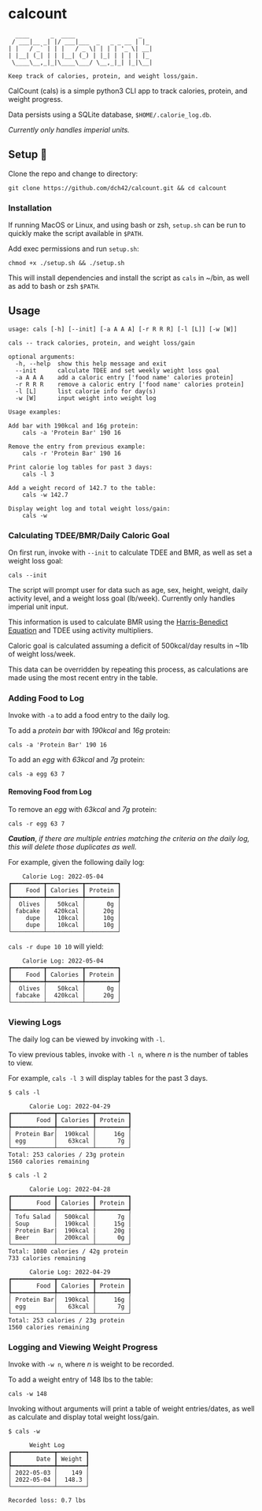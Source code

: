 # calcount
~~~
  ____      _  ____                  _   
 / ___|__ _| |/ ___|___  _   _ _ __ | |_ 
| |   / _` | | |   / _ \| | | | '_ \| __|
| |__| (_| | | |__| (_) | |_| | | | | |_ 
 \____\__,_|_|\____\___/ \__,_|_| |_|\__|
                                         
Keep track of calories, protein, and weight loss/gain.
~~~

CalCount (cals) is a simple python3 CLI app to track calories, protein, and weight progress.

Data persists using a SQLite database, `$HOME/.calorie_log.db`.

*Currently only handles imperial units.*

## Setup 🔧
Clone the repo and change to directory:
~~~
git clone https://github.com/dch42/calcount.git && cd calcount
~~~

### Installation
If running MacOS or Linux, and using bash or zsh, `setup.sh` can be run to quickly make the script available in `$PATH`.

Add exec permissions and run `setup.sh`:
~~~
chmod +x ./setup.sh && ./setup.sh
~~~
This will install dependencies and install the script as `cals` in ~/bin, as well as add to bash or zsh `$PATH`.

## Usage

~~~
usage: cals [-h] [--init] [-a A A A] [-r R R R] [-l [L]] [-w [W]]

cals -- track calories, protein, and weight loss/gain

optional arguments:
  -h, --help  show this help message and exit
  --init      calculate TDEE and set weekly weight loss goal
  -a A A A    add a caloric entry ['food name' calories protein]
  -r R R R    remove a caloric entry ['food name' calories protein]
  -l [L]      list calorie info for day(s)
  -w [W]      input weight into weight log

Usage examples:

Add bar with 190kcal and 16g protein:
	cals -a 'Protein Bar' 190 16

Remove the entry from previous example:
	cals -r 'Protein Bar' 190 16

Print calorie log tables for past 3 days:
	cals -l 3

Add a weight record of 142.7 to the table:
	cals -w 142.7

Display weight log and total weight loss/gain:
	cals -w
~~~

### Calculating TDEE/BMR/Daily Caloric Goal

On first run, invoke with `--init` to calculate TDEE and BMR, as well as set a weight loss goal:

~~~
cals --init
~~~

The script will prompt user for data such as age, sex, height, weight, daily activity level, and a weight loss goal (lb/week). Currently only handles imperial unit input. 

This information is used to calculate BMR using the [Harris-Benedict Equation](https://en.wikipedia.org/wiki/Harris%E2%80%93Benedict_equation) and TDEE using activity multipliers. 

Caloric goal is calculated assuming a deficit of 500kcal/day results in ~1lb of weight loss/week.

This data can be overridden by repeating this process, as calculations are made using the most recent entry in the table.

### Adding Food to Log

Invoke with `-a` to add a food entry to the daily log.

To add a *protein bar* with *190kcal* and *16g* protein:
~~~
cals -a 'Protein Bar' 190 16
~~~
To add an *egg* with *63kcal* and *7g* protein:
~~~
cals -a egg 63 7
~~~

#### Removing Food from Log

To remove an *egg* with *63kcal* and *7g* protein:
~~~
cals -r egg 63 7
~~~

***Caution***, *if there are multiple entries matching the criteria on the daily log, this will delete those duplicates as well.*

For example, given the following daily log:

~~~
    Calorie Log: 2022-05-04     
┏━━━━━━━━━┳━━━━━━━━━━┳━━━━━━━━━┓
┃    Food ┃ Calories ┃ Protein ┃
┡━━━━━━━━━╇━━━━━━━━━━╇━━━━━━━━━┩
│  Olives │   50kcal │      0g │
│ fabcake │  420kcal │     20g │
│    dupe │   10kcal │     10g │
│    dupe │   10kcal │     10g │
└─────────┴──────────┴─────────┘
~~~

`cals -r dupe 10 10` will yield:

~~~
    Calorie Log: 2022-05-04     
┏━━━━━━━━━┳━━━━━━━━━━┳━━━━━━━━━┓
┃    Food ┃ Calories ┃ Protein ┃
┡━━━━━━━━━╇━━━━━━━━━━╇━━━━━━━━━┩
│  Olives │   50kcal │      0g │
│ fabcake │  420kcal │     20g │
└─────────┴──────────┴─────────┘
~~~

### Viewing Logs

The daily log can be viewed by invoking with `-l`.

To view previous tables, invoke with `-l n`, where *n* is the number of tables to view. 

For example, `cals -l 3` will display tables for the past 3 days. 

~~~
$ cals -l

      Calorie Log: 2022-04-29      
┏━━━━━━━━━━━━┳━━━━━━━━━━┳━━━━━━━━━┓
┃       Food ┃ Calories ┃ Protein ┃
┡━━━━━━━━━━━━╇━━━━━━━━━━╇━━━━━━━━━┩
│ Protein Bar│  190kcal │     16g │
│ egg        │   63kcal │      7g │
└────────────┴──────────┴─────────┘
Total: 253 calories / 23g protein          
1560 calories remaining
~~~

~~~
$ cals -l 2

      Calorie Log: 2022-04-28      
┏━━━━━━━━━━━━┳━━━━━━━━━━┳━━━━━━━━━┓
┃       Food ┃ Calories ┃ Protein ┃
┡━━━━━━━━━━━━╇━━━━━━━━━━╇━━━━━━━━━┩
│ Tofu Salad │  500kcal │      7g │
│ Soup       │  190kcal │     15g │
| Protein Bar|  190kcal |     20g |
│ Beer       │  200kcal │      0g │
└────────────┴──────────┴─────────┘
Total: 1080 calories / 42g protein          
733 calories remaining

      Calorie Log: 2022-04-29      
┏━━━━━━━━━━━━┳━━━━━━━━━━┳━━━━━━━━━┓
┃       Food ┃ Calories ┃ Protein ┃
┡━━━━━━━━━━━━╇━━━━━━━━━━╇━━━━━━━━━┩
│ Protein Bar│  190kcal │     16g │
│ egg        │   63kcal │      7g │
└────────────┴──────────┴─────────┘
Total: 253 calories / 23g protein          
1560 calories remaining
~~~

### Logging and Viewing Weight Progress

Invoke with `-w n`, where *n* is weight to be recorded.

To add a weight entry of 148 lbs to the table:

~~~
cals -w 148
~~~

Invoking without arguments will print a table of weight entries/dates, as well as calculate and display total weight loss/gain.

~~~
$ cals -w

      Weight Log       
┏━━━━━━━━━━━━┳━━━━━━━━┓
┃       Date ┃ Weight ┃
┡━━━━━━━━━━━━╇━━━━━━━━┩
│ 2022-05-03 │    149 │
│ 2022-05-04 │  148.3 │
└────────────┴────────┘

Recorded loss: 0.7 lbs
~~~